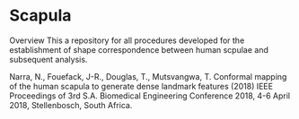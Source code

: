 # Scapula
Overview
This a repository for all procedures developed for the establishment of shape correspondence between human scpulae and subsequent analysis. 

Narra, N., Fouefack, J-R., Douglas, T., Mutsvangwa, T. Conformal mapping of the human scapula to generate dense landmark features (2018) IEEE Proceedings of 3rd S.A. Biomedical Engineering Conference 2018, 4-6 April 2018, Stellenbosch, South Africa.
